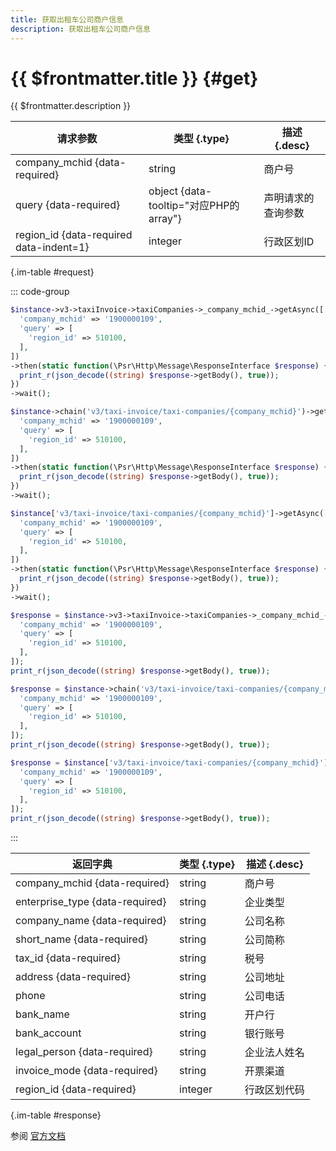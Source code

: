 ```yaml
---
title: 获取出租车公司商户信息
description: 获取出租车公司商户信息
---
```


# {{ $frontmatter.title }} {#get}

{{ $frontmatter.description }}

| 请求参数 | 类型 {.type} | 描述 {.desc}
| --- | --- | ---
| company_mchid {data-required} | string | 商户号
| query {data-required} | object {data-tooltip="对应PHP的array"} | 声明请求的查询参数
| region_id {data-required data-indent=1} | integer | 行政区划ID

{.im-table #request}

::: code-group

```php [异步纯链式]
$instance->v3->taxiInvoice->taxiCompanies->_company_mchid_->getAsync([
  'company_mchid' => '1900000109',
  'query' => [
    'region_id' => 510100,
  ],
])
->then(static function(\Psr\Http\Message\ResponseInterface $response) {
  print_r(json_decode((string) $response->getBody(), true));
})
->wait();
```

```php [异步声明式]
$instance->chain('v3/taxi-invoice/taxi-companies/{company_mchid}')->getAsync([
  'company_mchid' => '1900000109',
  'query' => [
    'region_id' => 510100,
  ],
])
->then(static function(\Psr\Http\Message\ResponseInterface $response) {
  print_r(json_decode((string) $response->getBody(), true));
})
->wait();
```

```php [异步属性式]
$instance['v3/taxi-invoice/taxi-companies/{company_mchid}']->getAsync([
  'company_mchid' => '1900000109',
  'query' => [
    'region_id' => 510100,
  ],
])
->then(static function(\Psr\Http\Message\ResponseInterface $response) {
  print_r(json_decode((string) $response->getBody(), true));
})
->wait();
```

```php [同步纯链式]
$response = $instance->v3->taxiInvoice->taxiCompanies->_company_mchid_->get([
  'company_mchid' => '1900000109',
  'query' => [
    'region_id' => 510100,
  ],
]);
print_r(json_decode((string) $response->getBody(), true));
```

```php [同步声明式]
$response = $instance->chain('v3/taxi-invoice/taxi-companies/{company_mchid}')->get([
  'company_mchid' => '1900000109',
  'query' => [
    'region_id' => 510100,
  ],
]);
print_r(json_decode((string) $response->getBody(), true));
```

```php [同步属性式]
$response = $instance['v3/taxi-invoice/taxi-companies/{company_mchid}']->get([
  'company_mchid' => '1900000109',
  'query' => [
    'region_id' => 510100,
  ],
]);
print_r(json_decode((string) $response->getBody(), true));
```

:::

| 返回字典 | 类型 {.type} | 描述 {.desc}
| --- | --- | ---
| company_mchid {data-required} | string | 商户号
| enterprise_type {data-required} | string | 企业类型
| company_name {data-required} | string | 公司名称
| short_name {data-required} | string | 公司简称
| tax_id {data-required} | string | 税号
| address {data-required} | string | 公司地址
| phone | string | 公司电话
| bank_name | string | 开户行
| bank_account | string | 银行账号
| legal_person {data-required} | string | 企业法人姓名
| invoice_mode {data-required} | string | 开票渠道
| region_id {data-required} | integer | 行政区划代码

{.im-table #response}

参阅 [官方文档](https://pay.weixin.qq.com/doc/v3/partner/4012460161)
